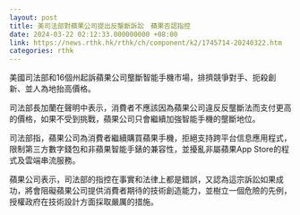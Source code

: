 ```yaml
---
layout: post
title: 美司法部對蘋果公司提出反壟斷訴訟　蘋果否認指控
date: 2024-03-22 02:12:33.000000000 +08:00
link: https://news.rthk.hk/rthk/ch/component/k2/1745714-20240322.htm
categories: rthk
---
```


美國司法部和16個州起訴蘋果公司壟斷智能手機市場，排擠競爭對手、扼殺創新、並人為地抬高價格。

司法部長加蘭在聲明中表示，消費者不應該因為蘋果公司違反反壟斷法而支付更高的價格，如果不受到挑戰，蘋果公司只會繼續加強智能手機的壟斷地位。

司法部指，蘋果公司為消費者繼續購買蘋果手機，拒絕支持跨平台信息應用程式，限制第三方數字錢包和非蘋果智能手錶的兼容性，並擾亂非屬蘋果App Store的程式及雲端串流服務。

蘋果公司表示，司法部的指控在事實和法律上都是錯誤，又認為這宗訴訟如果成功，將會阻礙蘋果公司提供消費者期待的技術創造能力，並樹立一個危險的先例，授權政府在技術設計方面採取嚴厲的措施。

